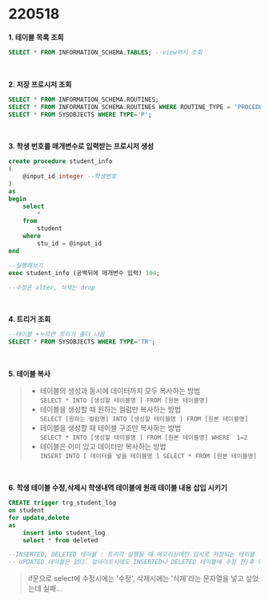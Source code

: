 # 220518

__1. 테이블 목록 조회__
```sql
SELECT * FROM INFORMATION_SCHEMA.TABLES; --view까지 조회
```   

<br>

__2. 저장 프로시저 조회__
```sql
SELECT * FROM INFORMATION_SCHEMA.ROUTINES;
SELECT * FROM INFORMATION_SCHEMA.ROUTINES WHERE ROUTINE_TYPE = 'PROCEDURE'
SELECT * FROM SYSOBJECTS WHERE TYPE='P';
```   

<br>

__3. 학생 번호를 매개변수로 입력받는 프로시저 생성__
```sql
create procedure student_info
(
	@input_id integer --학생번호
)
as 
begin
	select
		*
	from
		student
	where 
		stu_id = @input_id
end

--실행해보기
exec student_info (공백뒤에 매개변수 입력) 104;

--수정은 alter, 삭제는 drop
```   

<br>

__4. 트리거 조회__
```sql
--테이블 +누르면 트리거 폴더 나옴 
SELECT * FROM SYSOBJECTS WHERE TYPE='TR';
```   

<br>

__5. 테이블 복사__
> - 테이블의 생성과 동시에 데이터까지 모두 복사하는 방법   
> `SELECT * INTO [생성할 테이블명 ] FROM [원본 테이블명]`   
> - 테이블을 생성할 때 원하는 컬럼만 복사하는 방법   
> `SELECT [원하는 컬럼명] INTO [생성할 테이블명 ] FROM [원본 테이블명]`   
> - 테이블을 생성할 때 테이블 구조만 복사하는 방법   
> `SELECT * INTO [생성할 테이블명 ] FROM [원본 테이블명] WHERE  1=2`   
> - 테이블은 이미 있고 데이터만 복사하는 방법   
> `INSERT INTO [ 데이터를 넣을 테이블명 ] SELECT * FROM [원본 테이블명]`   

<br>

__6. 학생 테이블 수정,삭제시 학생내역 테이블에 원래 테이블 내용 삽입 시키기__
```sql
CREATE trigger trg_student_log
on student
for update,delete
as 
	insert into student_log
	select * from deleted

--INSERTED, DELETED 테이블 : 트리걱 실행될 때 메모리상에만 임시로 저장되는 테이블
-- UPDATED 테이블은 없다. 업데이트시에도 INSERTED나 DELETED 테이블에 수정 전/후 데이터 들어감 
```    
>  if문으로 select에 수정시에는 '수정', 삭제시에는 '삭제'라는 문자열을 넣고 싶었는데 실패...
